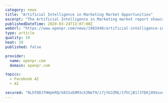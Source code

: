 ```yaml
---
category: news
title: "Artificial Intelligence in Marketing Market Opportunities"
excerpt: "The Artificial Intelligence in Marketing market report showcases important product developments and tracks recent acquisitions mergers and research in the ABC industry by the key players Not to mention this Artificial Intelligence in Marketing market report endows with an exhaustive ..."
publishedDateTime: 2020-03-24T13:07:00Z
webUrl: "https://www.openpr.com/news/1981948/artificial-intelligence-in-marketing-market-opportunities"
type: article
quality: 19
heat: 19
published: false

provider:
  name: openpr.com
  domain: openpr.com

topics:
  - Facebook AI
  - AI

secured: "RLhTODJfHHpkRQ/k01SxE0M3cX3NeT9/i7jYUJZRE/1fhCjB1l3TEKjO9SuvuIvqpsF0iRVjabYM5m86OURsW4s8+CP6BlaiwylSKK2WreTqwuJx/T132MVC4RN7rPmPETF+cQkOtmJXzR6icRUVPkI6BaH+5fw1QRIBNrYmdOzB3LqS0YBunTQSQUMJynSYmJbIt4rsl9JjzzjHYsg8a/mm+2zk5WQ2/WEwvFzhwfJsQIMPgbZe3oNZDaBzD8TY6M6TwUqPW/xzJ9N/uTG9/gNKC4IpT5liPUEMvJ0YB5GMkM2cAAoraIuDoSAhAihwOfQuGW9kL/gxlempnxX0keHqkamt4J2owU9e5+/GqbE47UBtKxO1i0gjgOAROeiZiChBlCVwnotpuWjoPNfko6HVPI9kbie8apg/6Ooq2WpKbbNPBdYJjv8EydIGEfK3oo4FFm1w+580XBJOKfcSxed7k23t2//IH2klqbCl/P4=;5bZZu1DdL+ezZ820Jhox5w=="
---
```


